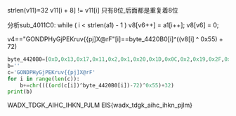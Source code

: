 strlen(v11)=32
v11[i + 8] != v11[i] 只有8位,后面都是重复着8位

分析sub_4011C0:
while ( i < strlen(a1) - 1 )
    v8[v6++] = a1[i++];
    v8[v6] = 0;
    
v4=="GONDPHyGjPEKruv{{pj]X@rF"[i]==byte_4420B0[i]^((v8[i] ^ 0x55) + 72)

```python
byte_4420B0=[0xD,0x13,0x17,0x11,0x2,0x1,0x20,0x1D,0x0C,0x2,0x19,0x2F,0x17,0x2B,0x24,0x1F,0x1E,0x16,0x9,0x0F,0x15,0x27,0x13,0x26,0x0A,0x2F,0x1E,0x1A,0x2D,0x0C,0x22,0x4]
b=''
c='GONDPHyGjPEKruv{{pj]X@rF'
for i in range(len(c)):
    b+=chr((((ord(c[i])^byte_4420B0[i])-72)^0x55)+32)
print(b)
```
WADX_TDGK_AIHC_IHKN_PJLM
EIS{wadx_tdgk_aihc_ihkn_pjlm}
